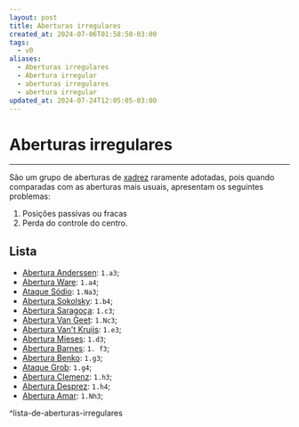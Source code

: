 ```yaml
---
layout: post
title: Aberturas irregulares
created_at: 2024-07-06T01:58:50-03:00
tags:
  - v0
aliases:
  - Aberturas irregulares
  - Abertura irregular
  - aberturas irregulares
  - abertura irregular
updated_at: 2024-07-24T12:05:05-03:00
---
```

# Aberturas irregulares
---
São um grupo de aberturas de [xadrez](2024-07-06-Xadrez.md) raramente adotadas, pois quando comparadas com as aberturas mais usuais, apresentam os seguintes problemas:  
1. Posições passivas ou fracas
2. Perda do controle do centro.
## Lista
- [Abertura Anderssen](_insight/2024/07/2024-07-03-Abertura_Anderssen.md): `1.a3`;
- [Abertura Ware](_insight/2024/07/2024-07-08-Abertura_Ware.md): `1.a4`;
- [Ataque Sódio](_insight/2024/07/2024-07-05-Ataque-Sodio.md): `1.Na3`;
- [Abertura Sokolsky](_insight/2024/07/2024-07-03-Abertura_Sokolsky.md): `1.b4`;
- [Abertura Saragoça](_insight/2024/07/2024-07-03-Abertura_Saragoca.md): `1.c3`;
- [Abertura Van Geet](_draft/2024/07/2024-07-08-Abertura_Van_Geet.md): `1.Nc3`;
- [Abertura Van't Kruijs](_insight/2024/07/2024-07-03-Abertura_Vant_Kruijs.md): `1.e3`;
- [Abertura Mieses](_insight/2024/07/2024-07-03-Abertura_Mieses.md): `1.d3`;
- [Abertura Barnes](_insight/2024/07/2024-07-03-Abertura_Barnes.md): `1. f3`;
- [Abertura Benko](_insight/2024/07/2024-07-03-Abertura_Benko.md): `1.g3`;
- [Ataque Grob](_insight/2024/07/2024-07-08-Ataque_Grob.md): `1.g4`;
- [Abertura Clemenz](_insight/2024/07/2024-07-03-Abertura_Clemenz.md): `1.h3`;
- [Abertura Desprez](_insight/2024/07/2024-07-03-Abertura_Desprez.md): `1.h4`;
- [Abertura Amar](_insight/2024/07/2024-07-03-Abertura_Amar.md): `1.Nh3`;

^lista-de-aberturas-irregulares
